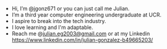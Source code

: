 - Hi, I’m @jgonz671 or you can just call me Julian. 
- I’m a third year computer engineering undergraduate at UCR. 
- I aspire to break into the tech industry. 
- I love learning and I'm adaptable. 
- Reach me @julian.eg2003@gmail.com or at my Linkedin https://www.linkedin.com/in/julian-gonzalez-b49665203/

<!---
jgonz671/jgonz671 is a ✨ special ✨ repository because its `README.md` (this file) appears on your GitHub profile.
You can click the Preview link to take a look at your changes.
--->
